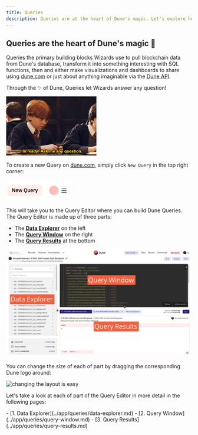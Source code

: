 ```yaml
---
title: Queries
description: Queries are at the heart of Dune's magic. Let's explore how they work!
---
```


## Queries are the heart of Dune's magic 💖

 Queries the primary building blocks Wizards use to pull blockchain data from Dune's database, transform it into something interesting with SQL functions, then and either make visualizations and dashboards to share using [dune.com](https://dune.com) or just about anything imaginable via the [Dune API](../api/index.md).

 Through the ✨ of Dune, Queries let Wizards answer any question!

![query Dune with any question, we're ready](images/queries/dune-engine-ready-to-answer.gif)

To create a new Query on [dune.com](https://dune.com), simply click `New Query` in the top right corner:

![New Query](images/queries/new-query.png)

This will take you to the Query Editor where you can build Dune Queries. The Query Editor is made up of three parts:

- The [**Data Explorer**](../app/queries/data-explorer.md) on the left
- The [**Query Window**](../app/queries/query-window.md) on the right
- The [**Query Results**](../app/queries/query-results.md) at the bottom

![Query editor](images/queries/query-editor.png)

You can change the size of each of part by dragging the corresponding Dune logo around:

![changing the layout is easy](images/queries/layout.gif)

Let's take a look at each of part of the Query Editor in more detail in the following pages:
<div class="cards grid" markdown>
- [1. Data Explorer](../app/queries/data-explorer.md)
- [2. Query Window](../app/queries/query-window.md)
- [3. Query Results](../app/queries/query-results.md)
</div>

